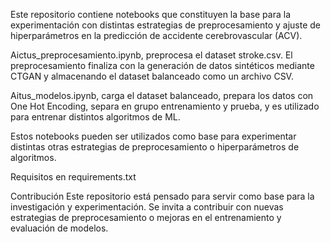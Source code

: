 Este repositorio contiene notebooks que constituyen la base para la experimentación con distintas estrategias de preprocesamiento y ajuste de hiperparámetros en la predicción de accidente cerebrovascular (ACV).

Aictus_preprocesamiento.ipynb, preprocesa el dataset stroke.csv. El preprocesamiento finaliza con la generación de datos sintéticos mediante CTGAN y almacenando el dataset balanceado como un archivo CSV. 

Aitus_modelos.ipynb, carga el dataset balanceado, prepara los datos con One Hot Encoding, separa en grupo entrenamiento y prueba, y es utilizado para entrenar distintos algoritmos de ML. 

Estos notebooks pueden ser utilizados como base para experimentar distintas otras estrategias de preprocesamiento o hiperparámetros de algoritmos.

Requisitos en requirements.txt

Contribución
Este repositorio está pensado para servir como base para la investigación y experimentación. Se invita a contribuir con nuevas estrategias de preprocesamiento o mejoras en el entrenamiento y evaluación de modelos.

